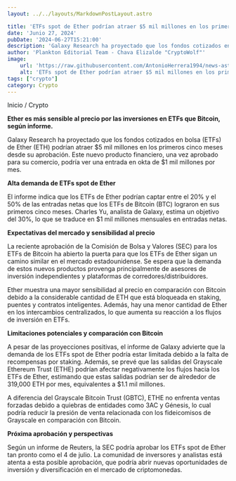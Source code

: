 ```yaml
---
layout: ../../layouts/MarkdownPostLayout.astro

title: 'ETFs spot de Ether podrían atraer $5 mil millones en los primeros cinco meses: Galaxy'
date: 'Junio 27, 2024'
pubDate: '2024-06-27T15:21:00'
description: 'Galaxy Research ha proyectado que los fondos cotizados en bolsa de Ether podrían atraer $5 mil millones en los primeros cinco meses desde su aprobación. '
author: 'Plankton Editorial Team - Chava Elizalde "CryptoWolf"'
image:
    url: 'https://raw.githubusercontent.com/AntonioHerrera1994/news-astro/master/src/assets/crypto/crypto193.webp'
    alt: 'ETFs spot de Ether podrían atraer $5 mil millones en los primeros cinco meses: Galaxy'
tags: ["crypto"]
category: Crypto
---
```



<span><a href="/" style="text-decoration:none;color:#0F1416">Inicio</a> / <a href="/crypto" style="text-decoration:none;color:#0F1416">Crypto</a></span>

<p style="font-weight: bold;">Ether es más sensible al precio por las inversiones en ETFs que Bitcoin, según informe.</p>

Galaxy Research ha proyectado que los fondos cotizados en bolsa (ETFs) de Ether (ETH) podrían atraer $5 mil millones en los primeros cinco meses desde su aprobación. Este nuevo producto financiero, una vez aprobado para su comercio, podría ver una entrada en okta de $1 mil millones por mes.

**Alta demanda de ETFs spot de Ether**

El informe indica que los ETFs de Ether podrían captar entre el 20% y el 50% de las entradas netas que los ETFs de Bitcoin (BTC) lograron en sus primeros cinco meses. Charles Yu, analista de Galaxy, estima un objetivo del 30%, lo que se traduce en $1 mil millones mensuales en entradas netas.

**Expectativas del mercado y sensibilidad al precio**

La reciente aprobación de la Comisión de Bolsa y Valores (SEC) para los ETFs de Bitcoin ha abierto la puerta para que los ETFs de Ether sigan un camino similar en el mercado estadounidense. Se espera que la demanda de estos nuevos productos provenga principalmente de asesores de inversión independientes y plataformas de corredores/distribuidores.

Ether muestra una mayor sensibilidad al precio en comparación con Bitcoin debido a la considerable cantidad de ETH que está bloqueada en staking, puentes y contratos inteligentes. Además, hay una menor cantidad de Ether en los intercambios centralizados, lo que aumenta su reacción a los flujos de inversión en ETFs.

**Limitaciones potenciales y comparación con Bitcoin**

A pesar de las proyecciones positivas, el informe de Galaxy advierte que la demanda de los ETFs spot de Ether podría estar limitada debido a la falta de recompensas por staking. Además, se prevé que las salidas del Grayscale Ethereum Trust (ETHE) podrían afectar negativamente los flujos hacia los ETFs de Ether, estimando que estas salidas podrían ser de alrededor de 319,000 ETH por mes, equivalentes a $1.1 mil millones.

A diferencia del Grayscale Bitcoin Trust (GBTC), ETHE no enfrenta ventas forzadas debido a quiebras de entidades como 3AC y Génesis, lo cual podría reducir la presión de venta relacionada con los fideicomisos de Grayscale en comparación con Bitcoin.

**Próxima aprobación y perspectivas**

Según un informe de Reuters, la SEC podría aprobar los ETFs spot de Ether tan pronto como el 4 de julio. La comunidad de inversores y analistas está atenta a esta posible aprobación, que podría abrir nuevas oportunidades de inversión y diversificación en el mercado de criptomonedas.